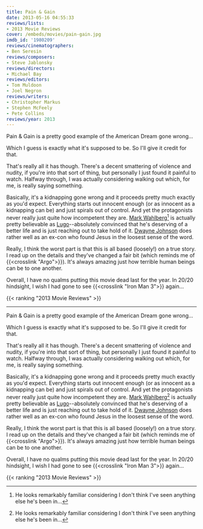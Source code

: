 ```yaml
---
title: Pain & Gain
date: 2013-05-16 04:55:33
reviews/lists:
- 2013 Movie Reviews
cover: /embeds/movies/pain-gain.jpg
imdb_id: '1980209'
reviews/cinematographers:
- Ben Seresin
reviews/composers:
- Steve Jablonsky
reviews/directors:
- Michael Bay
reviews/editors:
- Tom Muldoon
- Joel Negron
reviews/writers:
- Christopher Markus
- Stephen McFeely
- Pete Collins
reviews/year: 2013
---
```

Pain &amp; Gain is a pretty good example of the American Dream gone wrong...

<!--more-->

Which I guess is exactly what it's supposed to be. So I'll give it credit for that.

That's really all it has though. There's a decent smattering of violence and nudity, if you're into that sort of thing, but personally I just found it painful to watch. Halfway through, I was actually considering walking out which, for me, is really saying something.

Basically, it's a kidnapping gone wrong and it proceeds pretty much exactly as you'd expect. Everything starts out innocent enough (or as innocent as a kidnapping can be) and just spirals out of control. And yet the protagonists never really just quite how incompetent they are. <a itemprop="url" href="http://www.imdb.com/name/nm0000242/?ref_=tt_cl_t1">Mark Wahlberg</a>[^1] is actually pretty believable as <a href="http://www.imdb.com/character/ch0293640/?ref_=tt_cl_t1">Lugo</a>--absolutely convinced that he's deserving of a better life and is just reaching out to take hold of it. <a itemprop="url" href="http://www.imdb.com/name/nm0425005/?ref_=tt_cl_t2">Dwayne Johnson</a> does rather well as an ex-con who found Jesus in the loosest sense of the word.

Really, I think the worst part is that this is all based (loosely!) on a true story. I read up on the details and they've changed a fair bit (which reminds me of {{<crosslink "Argo">}}). It's always amazing just how terrible human beings can be to one another.

Overall, I have no qualms putting this movie dead last for the year. In 20/20 hindsight, I wish I had gone to see {{<crosslink "Iron Man 3">}} again...

{{< ranking "2013 Movie Reviews" >}}

[^1]: He looks remarkably familiar considering I don't think I've seen anything else he's been in...
---
Pain &amp; Gain is a pretty good example of the American Dream gone wrong...

<!--more-->

Which I guess is exactly what it's supposed to be. So I'll give it credit for that.

That's really all it has though. There's a decent smattering of violence and nudity, if you're into that sort of thing, but personally I just found it painful to watch. Halfway through, I was actually considering walking out which, for me, is really saying something.

Basically, it's a kidnapping gone wrong and it proceeds pretty much exactly as you'd expect. Everything starts out innocent enough (or as innocent as a kidnapping can be) and just spirals out of control. And yet the protagonists never really just quite how incompetent they are. <a itemprop="url" href="http://www.imdb.com/name/nm0000242/?ref_=tt_cl_t1">Mark Wahlberg</a>[^1] is actually pretty believable as <a href="http://www.imdb.com/character/ch0293640/?ref_=tt_cl_t1">Lugo</a>--absolutely convinced that he's deserving of a better life and is just reaching out to take hold of it. <a itemprop="url" href="http://www.imdb.com/name/nm0425005/?ref_=tt_cl_t2">Dwayne Johnson</a> does rather well as an ex-con who found Jesus in the loosest sense of the word.

Really, I think the worst part is that this is all based (loosely!) on a true story. I read up on the details and they've changed a fair bit (which reminds me of {{<crosslink "Argo">}}). It's always amazing just how terrible human beings can be to one another.

Overall, I have no qualms putting this movie dead last for the year. In 20/20 hindsight, I wish I had gone to see {{<crosslink "Iron Man 3">}} again...

{{< ranking "2013 Movie Reviews" >}}

[^1]: He looks remarkably familiar considering I don't think I've seen anything else he's been in...